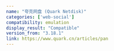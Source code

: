 ```yaml
---
name: "夸克网盘 (Quark Netdisk)"
categories: ['web-social']
compatibility: emulation
display_result: "Compatible"
version_from: "3.18.1"
link: https://www.quark.cn/articles/pan
---
```

